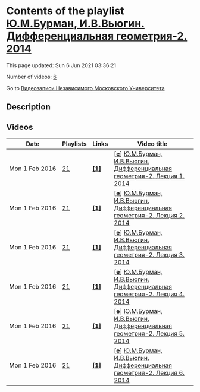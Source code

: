 # Contents of the playlist [Ю.М.Бурман, И.В.Вьюгин. Дифференциальная геометрия-2. 2014](https://www.youtube.com/playlist?list=PLp9ABVh6_x4GLtrp7M7c_5SLgf2rvsL6t)

This page updated: Sun 6 Jun 2021 03:36:21

Number of videos: [6](#videos)

Go to [Видеозаписи Независимого Московского Университета](../README.md)

## Description



## Videos

|Date|Playlists|Links|Video title|
|---|---|---|---|
| Mon&nbsp;1&nbsp;Feb&nbsp;2016 | [21](../playlists/21 "Ю.М.Бурман, И.В.Вьюгин. Дифференциальная геометрия-2. 2014") | [**[1]**](http://ium.mccme.ru/s14/difgem-2.html) | [[**e**](https://studio.youtube.com/video/rhNSEJy02B8/edit "Edit")] [Ю.М.Бурман, И.В.Вьюгин. Дифференциальная геометрия-2. Лекция 1. 2014](https://www.youtube.com/watch?v=rhNSEJy02B8&list=PLp9ABVh6_x4GLtrp7M7c_5SLgf2rvsL6t "Дифференциальная геометрия-2. Лекция 1.&#013;Независимый Московский Университет &#013;Москва, Большой Власьевский пер., 11, 304, 14 февраля 2014, 17:30&#013;Подробнее о курсе: http://ium.mccme.ru/s14/difgem-2.html") |
| Mon&nbsp;1&nbsp;Feb&nbsp;2016 | [21](../playlists/21 "Ю.М.Бурман, И.В.Вьюгин. Дифференциальная геометрия-2. 2014") | [**[1]**](http://ium.mccme.ru/s14/difgem-2.html) | [[**e**](https://studio.youtube.com/video/wMibvfac2X0/edit "Edit")] [Ю.М.Бурман, И.В.Вьюгин. Дифференциальная геометрия-2. Лекция 2. 2014](https://www.youtube.com/watch?v=wMibvfac2X0&list=PLp9ABVh6_x4GLtrp7M7c_5SLgf2rvsL6t "Дифференциальная геометрия-2. Лекция 2.&#013;Независимый Московский Университет &#013;Москва, Большой Власьевский пер., 11, 304, 21 февраля 2014, 17:30&#013;Подробнее о курсе: http://ium.mccme.ru/s14/difgem-2.html") |
| Mon&nbsp;1&nbsp;Feb&nbsp;2016 | [21](../playlists/21 "Ю.М.Бурман, И.В.Вьюгин. Дифференциальная геометрия-2. 2014") | [**[1]**](http://ium.mccme.ru/s14/difgem-2.html) | [[**e**](https://studio.youtube.com/video/H3FXCfqUqDE/edit "Edit")] [Ю.М.Бурман, И.В.Вьюгин. Дифференциальная геометрия-2. Лекция 3. 2014](https://www.youtube.com/watch?v=H3FXCfqUqDE&list=PLp9ABVh6_x4GLtrp7M7c_5SLgf2rvsL6t "Дифференциальная геометрия-2. Лекция 3.&#013;Независимый Московский Университет &#013;Москва, Большой Власьевский пер., 11, 304, 28 февраля 2014, 17:30&#013;Подробнее о курсе: http://ium.mccme.ru/s14/difgem-2.html") |
| Mon&nbsp;1&nbsp;Feb&nbsp;2016 | [21](../playlists/21 "Ю.М.Бурман, И.В.Вьюгин. Дифференциальная геометрия-2. 2014") | [**[1]**](http://ium.mccme.ru/s14/difgem-2.html) | [[**e**](https://studio.youtube.com/video/tmmDHPiFYWw/edit "Edit")] [Ю.М.Бурман, И.В.Вьюгин. Дифференциальная геометрия-2. Лекция 4. 2014](https://www.youtube.com/watch?v=tmmDHPiFYWw&list=PLp9ABVh6_x4GLtrp7M7c_5SLgf2rvsL6t "Дифференциальная геометрия-2. Лекция 4.&#013;Независимый Московский Университет &#013;Москва, Большой Власьевский пер., 11, 304, 7 марта 2014, 17:30&#013;Подробнее о курсе: http://ium.mccme.ru/s14/difgem-2.html") |
| Mon&nbsp;1&nbsp;Feb&nbsp;2016 | [21](../playlists/21 "Ю.М.Бурман, И.В.Вьюгин. Дифференциальная геометрия-2. 2014") | [**[1]**](http://ium.mccme.ru/s14/difgem-2.html) | [[**e**](https://studio.youtube.com/video/iaM4YnDSctk/edit "Edit")] [Ю.М.Бурман, И.В.Вьюгин. Дифференциальная геометрия-2. Лекция 5. 2014](https://www.youtube.com/watch?v=iaM4YnDSctk&list=PLp9ABVh6_x4GLtrp7M7c_5SLgf2rvsL6t "Дифференциальная геометрия-2. Лекция 5.&#013;Независимый Московский Университет &#013;Москва, Большой Власьевский пер., 11, 304, 14 марта 2014, 17:30&#013;Подробнее о курсе: http://ium.mccme.ru/s14/difgem-2.html") |
| Mon&nbsp;1&nbsp;Feb&nbsp;2016 | [21](../playlists/21 "Ю.М.Бурман, И.В.Вьюгин. Дифференциальная геометрия-2. 2014") | [**[1]**](http://ium.mccme.ru/s14/difgem-2.html) | [[**e**](https://studio.youtube.com/video/zoPolsDVdn0/edit "Edit")] [Ю.М.Бурман, И.В.Вьюгин. Дифференциальная геометрия-2. Лекция 6. 2014](https://www.youtube.com/watch?v=zoPolsDVdn0&list=PLp9ABVh6_x4GLtrp7M7c_5SLgf2rvsL6t "Дифференциальная геометрия-2. Лекция 6.&#013;Независимый Московский Университет &#013;Москва, Большой Власьевский пер., 11, 304, 21 марта 2014, 17:30&#013;Подробнее о курсе: http://ium.mccme.ru/s14/difgem-2.html") |

